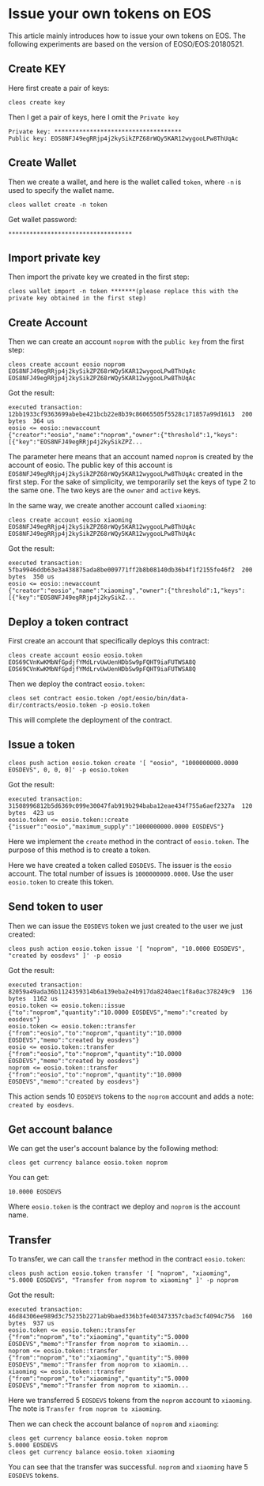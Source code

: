 # Issue your own tokens on EOS

This article mainly introduces how to issue your own tokens on EOS. The following experiments are based on the version of EOSO/EOS:20180521.

## Create KEY

Here first create a pair of keys:

```
cleos create key
```

Then I get a pair of keys, here I omit the `Private key`

```
Private key: ************************************
Public key: EOS8NFJ49egRRjp4j2kySikZPZ68rWQy5KAR12wygooLPw8ThUqAc
```

## Create Wallet

Then we create a wallet, and here is the wallet called `token`, where `-n` is used to specify the wallet name.

```
cleos wallet create -n token
```

Get wallet password:

```
***********************************
```

## Import private key

Then import the private key we created in the first step:

```
cleos wallet import -n token *******(please replace this with the private key obtained in the first step)
```

## Create Account

Then we can create an account `noprom` with the `public key` from the first step:

```
cleos create account eosio noprom EOS8NFJ49egRRjp4j2kySikZPZ68rWQy5KAR12wygooLPw8ThUqAc EOS8NFJ49egRRjp4j2kySikZPZ68rWQy5KAR12wygooLPw8ThUqAc
```

Got the result:

```
executed transaction: 12bb1933cf9363699abebe421bcb22e8b39c86065505f5528c171857a99d1613  200 bytes  364 us
eosio <= eosio::newaccount            {"creator":"eosio","name":"noprom","owner":{"threshold":1,"keys":[{"key":"EOS8NFJ49egRRjp4j2kySikZPZ...
```

The parameter here means that an account named `noprom` is created by the account of eosio. The public key of this account is `EOS8NFJ49egRRjp4j2kySikZPZ68rWQy5KAR12wygooLPw8ThUqAc` created in the first step. For the sake of simplicity, we temporarily set the keys of type 2 to the same one. The two keys are the `owner` and `active` keys.

In the same way, we create another account called `xiaoming`:

```
cleos create account eosio xiaoming EOS8NFJ49egRRjp4j2kySikZPZ68rWQy5KAR12wygooLPw8ThUqAc EOS8NFJ49egRRjp4j2kySikZPZ68rWQy5KAR12wygooLPw8ThUqAc
```

Got the result:

```
executed transaction: 5fba9946ddb63e3a438875ada8be009771ff2b8b08140db36b4f1f2155fe46f2  200 bytes  350 us
eosio <= eosio::newaccount            {"creator":"eosio","name":"xiaoming","owner":{"threshold":1,"keys":[{"key":"EOS8NFJ49egRRjp4j2kySikZ...
```

## Deploy a token contract

First create an account that specifically deploys this contract:

```
cleos create account eosio eosio.token EOS69CVnKwKMbNfGpdjfYMdLrvUwUenHDbSw9pFQHT9iaFUTWSA8Q EOS69CVnKwKMbNfGpdjfYMdLrvUwUenHDbSw9pFQHT9iaFUTWSA8Q
```

Then we deploy the contract `eosio.token`:

```
cleos set contract eosio.token /opt/eosio/bin/data-dir/contracts/eosio.token -p eosio.token
```

This will complete the deployment of the contract.

## Issue a token

```
cleos push action eosio.token create '[ "eosio", "1000000000.0000 EOSDEVS", 0, 0, 0]' -p eosio.token
```

Got the result:

```
executed transaction: 31508996812b5d6369c099e30047fab919b294baba12eae434f755a6aef2327a  120 bytes  423 us
eosio.token <= eosio.token::create          {"issuer":"eosio","maximum_supply":"1000000000.0000 EOSDEVS"}
```

Here we implement the `create` method in the contract of `eosio.token`. The purpose of this method is to create a token.

Here we have created a token called `EOSDEVS`. The issuer is the `eosio` account. The total number of issues is `1000000000.0000`. Use the user `eosio.token` to create this token.

## Send token to user

Then we can issue the `EOSDEVS` token we just created to the user we just created:

```
cleos push action eosio.token issue '[ "noprom", "10.0000 EOSDEVS", "created by eosdevs" ]' -p eosio
```

Got the result:

```
executed transaction: 82059a49ada36b1124359314b6a139eba2e4b917da8240aec1f8a0ac378249c9  136 bytes  1162 us
eosio.token <= eosio.token::issue           {"to":"noprom","quantity":"10.0000 EOSDEVS","memo":"created by eosdevs"}
eosio.token <= eosio.token::transfer        {"from":"eosio","to":"noprom","quantity":"10.0000 EOSDEVS","memo":"created by eosdevs"}
eosio <= eosio.token::transfer        {"from":"eosio","to":"noprom","quantity":"10.0000 EOSDEVS","memo":"created by eosdevs"}
noprom <= eosio.token::transfer        {"from":"eosio","to":"noprom","quantity":"10.0000 EOSDEVS","memo":"created by eosdevs"}
```

This action sends 10 `EOSDEVS` tokens to the `noprom` account and adds a note: `created by eosdevs`.

## Get account balance

We can get the user's account balance by the following method:

```
cleos get currency balance eosio.token noprom
```

You can get:

```
10.0000 EOSDEVS
```

Where `eosio.token` is the contract we deploy and `noprom` is the account name.

## Transfer

To transfer, we can call the `transfer` method in the contract `eosio.token`:

```
cleos push action eosio.token transfer '[ "noprom", "xiaoming", "5.0000 EOSDEVS", "Transfer from noprom to xiaoming" ]' -p noprom
```

Got the result:

```
executed transaction: 46d84306ee989d3c75235b2271ab9baed336b3fe403473357cbad3cf4094c756  160 bytes  937 us
eosio.token <= eosio.token::transfer        {"from":"noprom","to":"xiaoming","quantity":"5.0000 EOSDEVS","memo":"Transfer from noprom to xiaomin...
noprom <= eosio.token::transfer        {"from":"noprom","to":"xiaoming","quantity":"5.0000 EOSDEVS","memo":"Transfer from noprom to xiaomin...
xiaoming <= eosio.token::transfer        {"from":"noprom","to":"xiaoming","quantity":"5.0000 EOSDEVS","memo":"Transfer from noprom to xiaomin...
```

Here we transferred 5 `EOSDEVS` tokens from the `noprom` account to `xiaoming`. The note is `Transfer from noprom to xiaoming`.

Then we can check the account balance of `noprom` and `xiaoming`:

```shell
cleos get currency balance eosio.token noprom
5.0000 EOSDEVS
cleos get currency balance eosio.token xiaoming
```

You can see that the transfer was successful. `noprom` and `xiaoming` have 5 `EOSDEVS` tokens.
